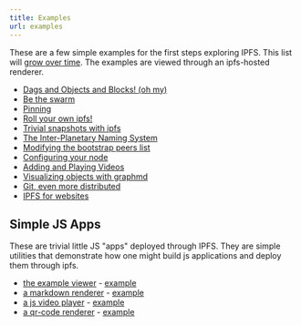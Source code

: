 ```yaml
---
title: Examples
url: examples
---
```


These are a few simple examples for the first steps exploring IPFS.
This list will [grow over time](https://github.com/ipfs/website/tree/master/content/docs/examples).
The examples are viewed through an ipfs-hosted renderer.

- [Dags and Objects and Blocks! (oh my)](
  ./example-viewer/example#../data/readme.md
)
- [Be the swarm](
  ./example-viewer/example#../network/readme.md
)
- [Pinning](
  ./example-viewer/example#../pinning/readme.md
)
- [Roll your own ipfs!](
  ./example-viewer/example#../api/service/readme.md
)
- [Trivial snapshots with ipfs](
  ./example-viewer/example#../snapshots/readme.md
)
- [The Inter-Planetary Naming System](
  ./example-viewer/example#../ipns/readme.md
)
- [Modifying the bootstrap peers list](
  ./example-viewer/example#../bootstrap/readme.md
)
- [Configuring your node](
  ./example-viewer/example#../config/readme.md
)
- [Adding and Playing Videos](
  ./example-viewer/example#../videos/readme.md
)
- [Visualizing objects with graphmd](
  ./example-viewer/example#../graphmd/README.md
)
- [Git, even more distributed](
  ./example-viewer/example#../git/readme.md
)
- [IPFS for websites](
  ./example-viewer/example#../websites/README.md
)

## Simple JS Apps

These are trivial little JS "apps" deployed through IPFS.
They are simple utilities that demonstrate how one might
build js applications and deploy them through ipfs.

- [the example viewer](https://github.com/ipfs/website/tree/master/content/docs/examples/example-viewer) - [example](
  ./example-viewer/example#./home/readme.md
)
- [a markdown renderer](https://github.com/ipfs/website/tree/master/content/docs/examples/markdown-viewer) - [example](
  ./markdown-viewer/mdown#./sample.md
)
- [a js video player](https://github.com/ipfs/website/tree/master/content/docs/examples/play) - [example](
  ./play/play#/ipfs/QmTKZgRNwDNZwHtJSjCp6r5FYefzpULfy37JvMt9DwvXse
)
- [a qr-code renderer](https://github.com/ipfs/website/tree/master/content/docs/examples/qr-render) - [example](
  ./qr-render/qr#enter%20text%20here
)
